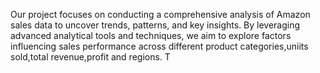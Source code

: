Our project focuses on conducting a comprehensive analysis of Amazon sales data to uncover trends, patterns, and key insights. By leveraging advanced analytical tools and techniques, we aim to explore factors influencing sales performance across different product categories,uniits sold,total revenue,profit and  regions. T
